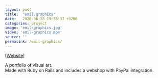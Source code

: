 ```yaml
---
layout: post
title:  "emil.graphics"
date:   2020-06-28 19:33:37 +0200
categories: project
image: 'emil-graphics.jpg'
video: 'emil-graphics.mp4'
source: ''
permalink: /emil-graphics/
---
```


[[Website]](https://emil.graphics)

A portfolio of visual art.  
Made with Ruby on Rails and includes a webshop with PayPal integration.
